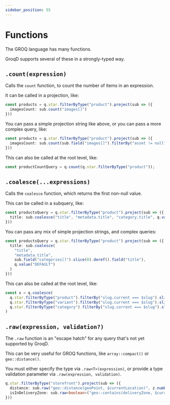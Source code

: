 ```yaml
---
sidebar_position: 55
---
```


# Functions

The GROQ language has many functions.

GroqD supports several of these in a strongly-typed way.

## `.count(expression)`

Calls the `count` function, to count the number of items in an expression.

It can be called in a projection, like:
```ts
const products = q.star.filterByType("product").project(sub => ({
  imagesCount: sub.count("images[]")
}))
```

You can pass a simple projection string like above, 
or you can pass a more complex query, like:
```ts
const products = q.star.filterByType("product").project(sub => ({
  imagesCount: sub.count(sub.field("images[]").filterBy("asset != null"))
}))
```

This can also be called at the root level, like:
```ts
const productCountQuery = q.count(q.star.filterByType("product"));
```

## `.coalesce(...expressions)`

Calls the `coalesce` function, which returns the first non-null value.

This can be called in a subquery, like:
```ts
const productsQuery = q.star.filterByType("product").project(sub => ({
  title: sub.coalesce("title", "metadata.title", "category.title", q.value("DEFAULT"))
}))
```

You can pass any mix of simple projection strings, and complex queries:
```ts
const productsQuery = q.star.filterByType("product").project(sub => ({
  title: sub.coalesce(
    "title", 
    "metadata.title", 
    sub.field("categories[]").slice(0).deref().field("title"), 
    q.value("DEFAULT")
  )
}))
```

This can also be called at the root level, like:
```ts
const x = q.coalesce(
  q.star.filterByType("product").filterBy("slug.current === $slug").slice(0),
  q.star.filterByType("variant").filterBy("slug.current === $slug").slice(0),
  q.star.filterByType("category").filterBy("slug.current === $slug").slice(0),
)
```

## `.raw(expression, validation?)`

The `.raw` function is an "escape hatch" for any query that's not yet supported by GroqD.

This can be very useful for GROQ functions, like `array::compact()` or `geo::distance()`.

You must either specify the type via `.raw<T>(expression)`, 
or provide a type validation parameter via `.raw(expression, validation)`.

```ts
q.star.filterByType("storefront").project(sub => ({
  distance: sub.raw("geo::distance(geoPoint, $currentLocation)", z.number()),
  isInDeliveryZone: sub.raw<boolean>("geo::contains(deliveryZone, $currentLocation)")
}))
```
